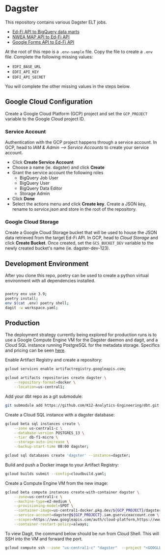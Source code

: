 # Dagster
This repository contains various Dagster ELT jobs.

* [Ed-Fi API to BigQuery data marts](./docs/edfi_api.md)
* [NWEA MAP API to Ed-Fi API](./docs/nwea_map.md)
* [Google Forms API to Ed-Fi API](./docs/google_forms.md)

At the root of this repo is a `.env-sample` file. Copy the file to create a `.env` file. Complete the following missing values:

* `EDFI_BASE_URL`
* `EDFI_API_KEY`
* `EDFI_API_SECRET`

You will complete the other missing values in the steps below.

## Google Cloud Configuration
Create a Google Cloud Platform (GCP) project and set the `GCP_PROJECT` variable to the Google Cloud project ID.

### Service Account
Authentication with the GCP project happens through a service account. In GCP, head to _IAM & Admin --> Service Accounts_ to create your service account.

* Click **Create Service Account**
* Choose a name (ie. dagster) and click **Create**
* Grant the service account the following roles
    * BigQuery Job User
    * BigQuery User
    * BigQuery Data Editor
    * Storage Admin
* Click **Done** 
* Select the actions menu and click **Create key**. Create a JSON key, rename to _service.json_ and store in the root of the repository.


### Google Cloud Storage
Create a Google Cloud Storage bucket that will be used to house the JSON data retrieved from the target Ed-Fi API. In GCP, head to _Cloud Storage_ and click **Create Bucket**. Once created, set the `GCS_BUCKET_DEV` variable to the newly created bucket's name (ie. dagster-dev-123).


## Development Environment
After you clone this repo, poetry can be used to create a python virtual environment with all dependencies installed.

```bash

poetry env use 3.9;
poetry install;
env $(cat .env) poetry shell;
dagit -w workspace.yaml;

```


## Production
The deployment strategy currently being explored for production runs is to use a Google Compute Engine VM for the Dagster daemon and dagit, and a Cloud SQL instance running PostgreSQL for the metadata storage. Specifics and pricing can be seen [here](https://github.com/K12-Analytics-Engineering/bootcamp/blob/main/docs/implementation_choices_and_cost.md).

Enable Artifact Registry and create a repository:
```sh
gcloud services enable artifactregistry.googleapis.com;

gcloud artifacts repositories create dagster \
    --repository-format=docker \
    --location=us-central1;
```

Add your dbt repo as a git submodule:
```sh
git submodule add https://github.com/K12-Analytics-Engineering/dbt.git dbt;
```

Create a Cloud SQL instance with a dagster database:
```sh
gcloud beta sql instances create \
    --zone us-central1-c \
    --database-version POSTGRES_13 \
    --tier db-f1-micro \
    --storage-auto-increase \
    --backup-start-time 08:00 dagster;

gcloud sql databases create 'dagster' --instance=dagster;
```

Build and push a Docker image to your Artifact Registry:
```sh
gcloud builds submit --config=cloudbuild.yaml;
```

Create a Compute Engine VM from the new image:
```sh
gcloud beta compute instances create-with-container dagster \
    --zone=us-central1-c \
    --machine-type=e2-medium \
    --provisioning-model=SPOT \
    --container-image=us-central1-docker.pkg.dev/${GCP_PROJECT}/dagster/dagster \
    --service-account=dagster@${GCP_PROJECT}.iam.gserviceaccount.com \
    --scopes=https://www.googleapis.com/auth/cloud-platform,https://www.googleapis.com/auth/logging.write,https://www.googleapis.com/auth/service.management.readonly,https://www.googleapis.com/auth/servicecontrol,https://www.googleapis.com/auth/trace.append,https://www.googleapis.com/auth/sqlservice.admin,https://www.googleapis.com/auth/devstorage.full_control \
    --container-restart-policy=always;
```

To view Dagit, the command below should be run from Cloud Shell. This will SSH into the VM and forward the port.
```sh
gcloud compute ssh --zone "us-central1-c" "dagster"  --project "<GOOGLE-PROJECT-ID>" -- -NL 8080:localhost:3000
```
